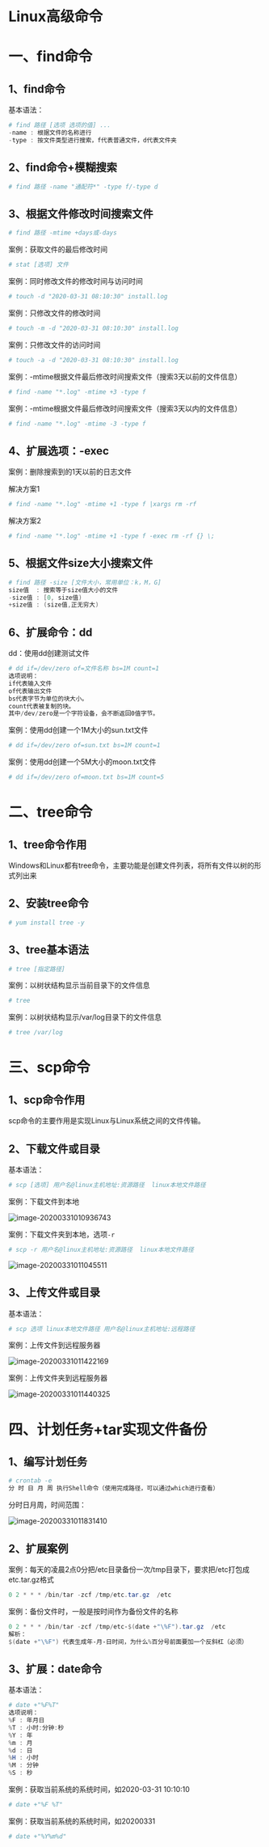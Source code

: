 # Linux高级命令

# 一、find命令

## 1、find命令

基本语法：

```powershell
# find 路径 [选项 选项的值] ...
-name : 根据文件的名称进行
-type : 按文件类型进行搜索，f代表普通文件，d代表文件夹
```

## 2、find命令+模糊搜索

```powershell
# find 路径 -name "通配符*" -type f/-type d
```

## 3、根据文件修改时间搜索文件

```powershell
# find 路径 -mtime +days或-days
```

案例：获取文件的最后修改时间

```powershell
# stat [选项] 文件
```

案例：同时修改文件的修改时间与访问时间

```powershell
# touch -d "2020-03-31 08:10:30" install.log
```

案例：只修改文件的修改时间

```powershell
# touch -m -d "2020-03-31 08:10:30" install.log
```

案例：只修改文件的访问时间

```powershell
# touch -a -d "2020-03-31 08:10:30" install.log
```

案例：-mtime根据文件最后修改时间搜索文件（搜索3天以前的文件信息）

```powershell
# find -name "*.log" -mtime +3 -type f
```

案例：-mtime根据文件最后修改时间搜索文件（搜索3天以内的文件信息）

```powershell
# find -name "*.log" -mtime -3 -type f
```

## 4、扩展选项：-exec

案例：删除搜索到的1天以前的日志文件

解决方案1

```powershell
# find -name "*.log" -mtime +1 -type f |xargs rm -rf
```

解决方案2

```powershell
# find -name "*.log" -mtime +1 -type f -exec rm -rf {} \;
```



## 5、根据文件size大小搜索文件

```powershell
# find 路径 -size [文件大小，常用单位：k，M，G]
size值  : 搜索等于size值大小的文件
-size值 : [0, size值)
+size值 : (size值,正无穷大)
```

## 6、扩展命令：dd

dd：使用dd创建测试文件

```powershell
# dd if=/dev/zero of=文件名称 bs=1M count=1
选项说明：
if代表输入文件
of代表输出文件
bs代表字节为单位的块大小。
count代表被复制的块。
其中/dev/zero是一个字符设备，会不断返回0值字节。
```

案例：使用dd创建一个1M大小的sun.txt文件

```powershell
# dd if=/dev/zero of=sun.txt bs=1M count=1
```

案例：使用dd创建一个5M大小的moon.txt文件

```powershell
# dd if=/dev/zero of=moon.txt bs=1M count=5
```



# 二、tree命令

## 1、tree命令作用

Windows和Linux都有tree命令，主要功能是创建文件列表，将所有文件以树的形式列出来

## 2、安装tree命令

```powershell
# yum install tree -y
```

## 3、tree基本语法

```powershell
# tree [指定路径]
```

案例：以树状结构显示当前目录下的文件信息

```powershell
# tree 
```

案例：以树状结构显示/var/log目录下的文件信息

```powershell
# tree /var/log
```



# 三、scp命令

## 1、scp命令作用

scp命令的主要作用是实现Linux与Linux系统之间的文件传输。

## 2、下载文件或目录

基本语法：

```powershell
# scp [选项] 用户名@linux主机地址:资源路径  linux本地文件路径
```

案例：下载文件到本地

![image-20200331010936743](media/image-20200331010936743.png)

案例：下载文件夹到本地，选项`-r`

```powershell
# scp -r 用户名@linux主机地址:资源路径  linux本地文件路径
```

![image-20200331011045511](media/image-20200331011045511.png)

## 3、上传文件或目录

基本语法：

```powershell
# scp 选项 linux本地文件路径 用户名@linux主机地址:远程路径
```

案例：上传文件到远程服务器

![image-20200331011422169](media/image-20200331011422169.png)



案例：上传文件夹到远程服务器

![image-20200331011440325](media/image-20200331011440325.png)



# 四、计划任务+tar实现文件备份

## 1、编写计划任务

```powershell
# crontab -e
分 时 日 月 周 执行Shell命令（使用完成路径，可以通过which进行查看）
```

 分时日月周，时间范围：

 ![image-20200331011831410](media/image-20200331011831410.png)

## 2、扩展案例

案例：每天的凌晨2点0分把/etc目录备份一次/tmp目录下，要求把/etc打包成etc.tar.gz格式

```powershell
0 2 * * * /bin/tar -zcf /tmp/etc.tar.gz  /etc
```

案例：备份文件时，一般是按时间作为备份文件的名称

```powershell
0 2 * * * /bin/tar -zcf /tmp/etc-$(date +"\%F").tar.gz  /etc
解析：
$(date +"\%F") 代表生成年-月-日时间，为什么%百分号前面要加一个反斜杠（必须）
```

## 3、扩展：date命令

基本语法：

```powershell
# date +"%F%T"
选项说明：
%F : 年月日
%T : 小时:分钟:秒
%Y : 年
%m : 月
%d : 日
%H : 小时
%M : 分钟
%S : 秒
```

案例：获取当前系统的系统时间，如2020-03-31 10:10:10

```powershell
# date +"%F %T"
```

案例：获取当前系统的系统时间，如20200331

```powershell
# date +"%Y%m%d"
```



